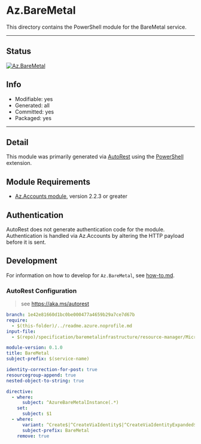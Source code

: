 <!-- region Generated -->
# Az.BareMetal
This directory contains the PowerShell module for the BareMetal service.

---
## Status
[![Az.BareMetal](https://img.shields.io/powershellgallery/v/Az.BareMetal.svg?style=flat-square&label=Az.BareMetal "Az.BareMetal")](https://www.powershellgallery.com/packages/Az.BareMetal/)

## Info
- Modifiable: yes
- Generated: all
- Committed: yes
- Packaged: yes

---
## Detail
This module was primarily generated via [AutoRest](https://github.com/Azure/autorest) using the [PowerShell](https://github.com/Azure/autorest.powershell) extension.

## Module Requirements
- [Az.Accounts module](https://www.powershellgallery.com/packages/Az.Accounts/), version 2.2.3 or greater

## Authentication
AutoRest does not generate authentication code for the module. Authentication is handled via Az.Accounts by altering the HTTP payload before it is sent.

## Development
For information on how to develop for `Az.BareMetal`, see [how-to.md](how-to.md).
<!-- endregion -->

<!-- region Generated -->
### AutoRest Configuration
> see https://aka.ms/autorest

``` yaml
branch: 1e42e81660d1bc0be000477a4659b29a7ce7d67b
require:
  - $(this-folder)/../readme.azure.noprofile.md
input-file: 
  - $(repo)/specification/baremetalinfrastructure/resource-manager/Microsoft.BareMetalInfrastructure/stable/2021-08-09/baremetalinfrastructure.json

module-version: 0.1.0
title: BareMetal
subject-prefix: $(service-name)

identity-correction-for-post: true
resourcegroup-append: true
nested-object-to-string: true

directive:
  - where:
      subject: ^AzureBareMetalInstance(.*)
    set:
      subject: $1
  - where:
      variant: ^Create$|^CreateViaIdentity$|^CreateViaIdentityExpanded$|^Update$|^UpdateViaIdentity$|^GetViaIdentity$
      subject-prefix: BareMetal
    remove: true

```


